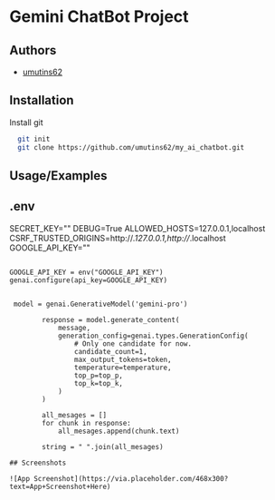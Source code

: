 
# Gemini ChatBot Project



## Authors

- [umutins62](https://www.github.com/umutins62)


## Installation

Install git

```bash
  git init
  git clone https://github.com/umutins62/my_ai_chatbot.git
```
    
## Usage/Examples
.env
----------
SECRET_KEY=""
DEBUG=True
ALLOWED_HOSTS=127.0.0.1,localhost
CSRF_TRUSTED_ORIGINS=http://*.127.0.0.1,http://*.localhost
GOOGLE_API_KEY=""
```

GOOGLE_API_KEY = env("GOOGLE_API_KEY")
genai.configure(api_key=GOOGLE_API_KEY)


 model = genai.GenerativeModel('gemini-pro')

        response = model.generate_content(
            message,
            generation_config=genai.types.GenerationConfig(
                # Only one candidate for now.
                candidate_count=1,
                max_output_tokens=token,
                temperature=temperature,
                top_p=top_p,
                top_k=top_k,
            )
        )

        all_mesages = []
        for chunk in response:
            all_mesages.append(chunk.text)

        string = " ".join(all_mesages) 

## Screenshots

![App Screenshot](https://via.placeholder.com/468x300?text=App+Screenshot+Here)

